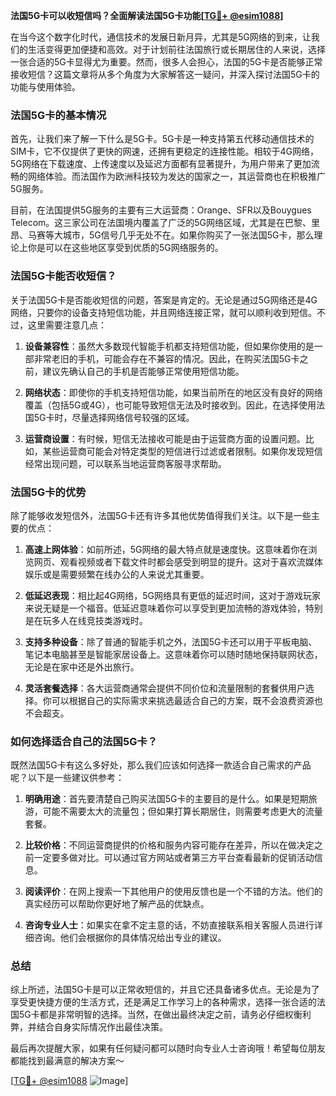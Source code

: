 **法国5G卡可以收短信吗？全面解读法国5G卡功能[[TG💪+ @esim1088](https://t.me/s/esim1088)]**

在当今这个数字化时代，通信技术的发展日新月异，尤其是5G网络的到来，让我们的生活变得更加便捷和高效。对于计划前往法国旅行或长期居住的人来说，选择一张合适的5G卡显得尤为重要。然而，很多人会担心，法国的5G卡是否能够正常接收短信？这篇文章将从多个角度为大家解答这一疑问，并深入探讨法国5G卡的功能与使用体验。

### 法国5G卡的基本情况

首先，让我们来了解一下什么是5G卡。5G卡是一种支持第五代移动通信技术的SIM卡，它不仅提供了更快的网速，还拥有更稳定的连接性能。相较于4G网络，5G网络在下载速度、上传速度以及延迟方面都有显著提升，为用户带来了更加流畅的网络体验。而法国作为欧洲科技较为发达的国家之一，其运营商也在积极推广5G服务。

目前，在法国提供5G服务的主要有三大运营商：Orange、SFR以及Bouygues Telecom。这三家公司在法国境内覆盖了广泛的5G网络区域，尤其是在巴黎、里昂、马赛等大城市，5G信号几乎无处不在。如果你购买了一张法国5G卡，那么理论上你是可以在这些地区享受到优质的5G网络服务的。

### 法国5G卡能否收短信？

关于法国5G卡是否能收短信的问题，答案是肯定的。无论是通过5G网络还是4G网络，只要你的设备支持短信功能，并且网络连接正常，就可以顺利收到短信。不过，这里需要注意几点：

1. **设备兼容性**：虽然大多数现代智能手机都支持短信功能，但如果你使用的是一部非常老旧的手机，可能会存在不兼容的情况。因此，在购买法国5G卡之前，建议先确认自己的手机是否能够正常使用短信功能。
   
2. **网络状态**：即使你的手机支持短信功能，如果当前所在的地区没有良好的网络覆盖（包括5G或4G），也可能导致短信无法及时接收到。因此，在选择使用法国5G卡时，尽量选择网络信号较强的区域。

3. **运营商设置**：有时候，短信无法接收可能是由于运营商方面的设置问题。比如，某些运营商可能会对特定类型的短信进行过滤或者限制。如果你发现短信经常出现问题，可以联系当地运营商客服寻求帮助。

### 法国5G卡的优势

除了能够收发短信外，法国5G卡还有许多其他优势值得我们关注。以下是一些主要的优点：

1. **高速上网体验**：如前所述，5G网络的最大特点就是速度快。这意味着你在浏览网页、观看视频或者下载文件时都会感受到明显的提升。这对于喜欢流媒体娱乐或是需要频繁在线办公的人来说尤其重要。

2. **低延迟表现**：相比起4G网络，5G网络具有更低的延迟时间，这对于游戏玩家来说无疑是一个福音。低延迟意味着你可以享受到更加流畅的游戏体验，特别是在玩多人在线竞技类游戏时。

3. **支持多种设备**：除了普通的智能手机之外，法国5G卡还可以用于平板电脑、笔记本电脑甚至是智能家居设备上。这意味着你可以随时随地保持联网状态，无论是在家中还是外出旅行。

4. **灵活套餐选择**：各大运营商通常会提供不同价位和流量限制的套餐供用户选择。你可以根据自己的实际需求来挑选最适合自己的方案，既不会浪费资源也不会超支。

### 如何选择适合自己的法国5G卡？

既然法国5G卡有这么多好处，那么我们应该如何选择一款适合自己需求的产品呢？以下是一些建议供参考：

1. **明确用途**：首先要清楚自己购买法国5G卡的主要目的是什么。如果是短期旅游，可能不需要太大的流量包；但如果打算长期居住，则需要考虑更大的流量套餐。

2. **比较价格**：不同运营商提供的价格和服务内容可能存在差异，所以在做决定之前一定要多做对比。可以通过官方网站或者第三方平台查看最新的促销活动信息。

3. **阅读评价**：在网上搜索一下其他用户的使用反馈也是一个不错的方法。他们的真实经历可以帮助你更好地了解产品的优缺点。

4. **咨询专业人士**：如果实在拿不定主意的话，不妨直接联系相关客服人员进行详细咨询。他们会根据你的具体情况给出专业的建议。

### 总结

综上所述，法国5G卡是可以正常收短信的，并且它还具备诸多优点。无论是为了享受更快捷方便的生活方式，还是满足工作学习上的各种需求，选择一张合适的法国5G卡都是非常明智的选择。当然，在做出最终决定之前，请务必仔细权衡利弊，并结合自身实际情况作出最佳决策。

最后再次提醒大家，如果有任何疑问都可以随时向专业人士咨询哦！希望每位朋友都能找到最满意的解决方案～ 

[[TG💪+ @esim1088](https://t.me/s/esim1088) ![Image](https://i.postimg.cc/4NQfJmqS/Snipaste-2025-05-13-00-14-12.png)]